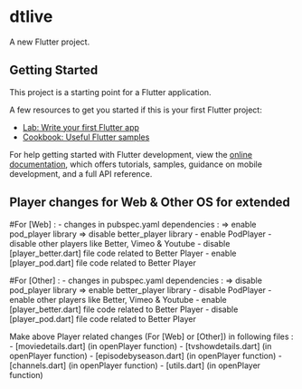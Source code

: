# dtlive

A new Flutter project.

## Getting Started

This project is a starting point for a Flutter application.

A few resources to get you started if this is your first Flutter project:

- [Lab: Write your first Flutter app](https://docs.flutter.dev/get-started/codelab)
- [Cookbook: Useful Flutter samples](https://docs.flutter.dev/cookbook)

For help getting started with Flutter development, view the
[online documentation](https://docs.flutter.dev/), which offers tutorials,
samples, guidance on mobile development, and a full API reference.


## Player changes for Web & Other OS for extended

#For [Web] :
    - changes in pubspec.yaml dependencies :
        => enable pod_player library
        => disable better_player library
    - enable PodPlayer 
    - disable other players like Better, Vimeo & Youtube
    - disable [player_better.dart] file code related to Better Player
    - enable [player_pod.dart] file code related to Better Player

#For [Other] :
    - changes in pubspec.yaml dependencies :
        => disable pod_player library
        => enable better_player library
    - disable PodPlayer 
    - enable other players like Better, Vimeo & Youtube
    - enable [player_better.dart] file code related to Better Player
    - disable [player_pod.dart] file code related to Better Player

Make above Player related changes (For [Web] or [Other]) in following files :
    - [moviedetails.dart] (in openPlayer function)
    - [tvshowdetails.dart] (in openPlayer function)
    - [episodebyseason.dart] (in openPlayer function)
    - [channels.dart] (in openPlayer function)
    - [utils.dart] (in openPlayer function)
